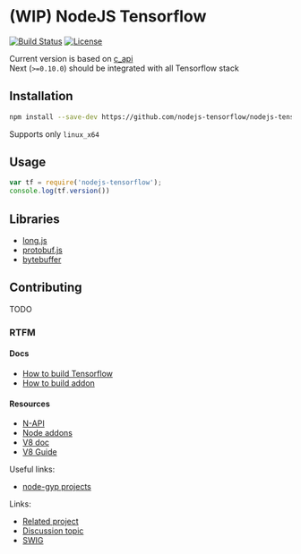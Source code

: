 # (WIP) NodeJS Tensorflow

[![Build Status](https://travis-ci.org/nodejs-tensorflow/nodejs-tensorflow.svg?branch=master)](https://travis-ci.org/nodejs-tensorflow/nodejs-tensorflow)
[![License](https://img.shields.io/badge/License-Apache--2.0-blue.svg)](https://opensource.org/licenses/Apache-2.0)

Current version is based on [c_api](https://github.com/tensorflow/tensorflow/blob/master/tensorflow/c/c_api.h)  
Next (`>=0.10.0`) should be integrated with all Tensorflow stack

## Installation

```sh
npm install --save-dev https://github.com/nodejs-tensorflow/nodejs-tensorflow/releases/download/v0.0.1/nodejs-tensorflow-0.0.1.tgz
```
Supports only `linux_x64`

## Usage

```javascript
var tf = require('nodejs-tensorflow');
console.log(tf.version())
```

## Libraries

* [long.js](https://github.com/dcodeIO/long.js)
* [protobuf.js](https://github.com/dcodeIO/protobuf.js)
* [bytebuffer](https://github.com/dcodeIO/bytebuffer.js)

## Contributing

TODO

### RTFM

#### Docs
* [How to build Tensorflow](./docs/01-building_tensorflow.md)
* [How to build addon](./docs/02-building_addon.md)

#### Resources

* [N-API](https://nodejs.org/api/n-api.html)
* [Node addons](https://nodejs.org/api/addons.html)
* [V8 doc](https://v8docs.nodesource.com/)
* [V8 Guide](https://github.com/v8/v8/wiki/Embedder's%20Guide)

Useful links:
* [node-gyp projects](https://github.com/nodejs/node-gyp/wiki/%22binding.gyp%22-files-out-in-the-wild)

Links:
* [Related project](https://github.com/node-tensorflow/node-tensorflow)
* [Discussion topic](https://github.com/tensorflow/tensorflow/issues/37)
* [SWIG](https://github.com/node-tensorflow/node-tensorflow/pull/13)
